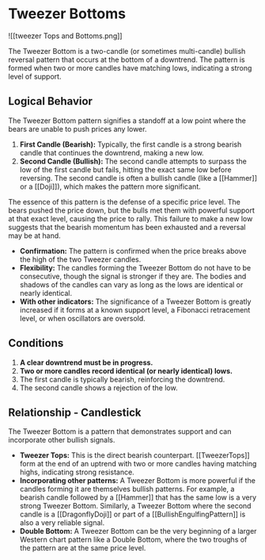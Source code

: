 # Tweezer Bottoms

![[tweezer Tops and Bottoms.png]]

The Tweezer Bottom is a two-candle (or sometimes multi-candle) bullish reversal pattern that occurs at the bottom of a downtrend. The pattern is formed when two or more candles have matching lows, indicating a strong level of support.

## Logical Behavior

The Tweezer Bottom pattern signifies a standoff at a low point where the bears are unable to push prices any lower.

1.  **First Candle (Bearish):** Typically, the first candle is a strong bearish candle that continues the downtrend, making a new low.
2.  **Second Candle (Bullish):** The second candle attempts to surpass the low of the first candle but fails, hitting the exact same low before reversing. The second candle is often a bullish candle (like a [[Hammer]] or a [[Doji]]), which makes the pattern more significant.

The essence of this pattern is the defense of a specific price level. The bears pushed the price down, but the bulls met them with powerful support at that exact level, causing the price to rally. This failure to make a new low suggests that the bearish momentum has been exhausted and a reversal may be at hand.

- **Confirmation:** The pattern is confirmed when the price breaks above the high of the two Tweezer candles.
- **Flexibility:** The candles forming the Tweezer Bottom do not have to be consecutive, though the signal is stronger if they are. The bodies and shadows of the candles can vary as long as the lows are identical or nearly identical.
- **With other indicators:** The significance of a Tweezer Bottom is greatly increased if it forms at a known support level, a Fibonacci retracement level, or when oscillators are oversold.

## Conditions

1.  **A clear downtrend must be in progress.**
2.  **Two or more candles record identical (or nearly identical) lows.**
3.  The first candle is typically bearish, reinforcing the downtrend.
4.  The second candle shows a rejection of the low.

## Relationship - Candlestick

The Tweezer Bottom is a pattern that demonstrates support and can incorporate other bullish signals.

- **Tweezer Tops:** This is the direct bearish counterpart. [[TweezerTops]] form at the end of an uptrend with two or more candles having matching highs, indicating strong resistance.
- **Incorporating other patterns:** A Tweezer Bottom is more powerful if the candles forming it are themselves bullish patterns. For example, a bearish candle followed by a [[Hammer]] that has the same low is a very strong Tweezer Bottom. Similarly, a Tweezer Bottom where the second candle is a [[DragonflyDoji]] or part of a [[BullishEngulfingPattern]] is also a very reliable signal.
- **Double Bottom:** A Tweezer Bottom can be the very beginning of a larger Western chart pattern like a Double Bottom, where the two troughs of the pattern are at the same price level.
